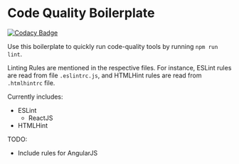 # Code Quality Boilerplate

[![Codacy Badge](https://api.codacy.com/project/badge/Grade/2771474e87e247f1b7ef65d3a28f04f1)](https://www.codacy.com/app/stackroute/sample-code-review-project?utm_source=github.com&utm_medium=referral&utm_content=stackroute/sample-code-review-project&utm_campaign=badger)

Use this boilerplate to quickly run code-quality tools by running `npm run lint`.

Linting Rules are mentioned in the respective files. For instance, ESLint rules are read from file `.eslintrc.js`, and HTMLHint rules are read from `.htmlhintrc` file.

Currently includes:

- ESLint
  - ReactJS
- HTMLHint

TODO:
- Include rules for AngularJS
